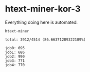 # htext-miner-kor-3

Everything doing here is automated.

```
htext-miner

total: 3912/4514 (86.66371289322109%)

job0: 695
job1: 686
job2: 990
job3: 771
job4: 770
```
